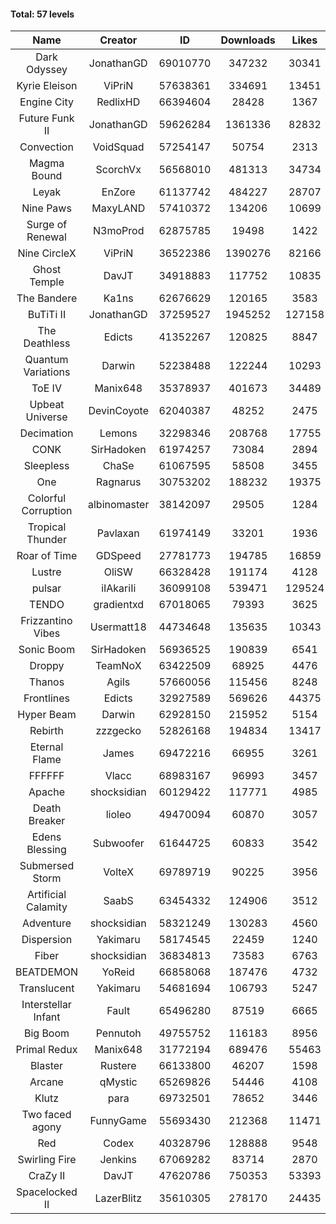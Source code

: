 #### Total: 57 levels

| Name | Creator | ID | Downloads | Likes |
|:---:|:---:|:---:|:---:|:---:|
| Dark Odyssey | JonathanGD | 69010770 | 347232 | 30341
| Kyrie Eleison | ViPriN | 57638361 | 334691 | 13451
| Engine City | RedlixHD | 66394604 | 28428 | 1367
| Future Funk II | JonathanGD | 59626284 | 1361336 | 82832
| Convection | VoidSquad | 57254147 | 50754 | 2313
| Magma Bound | ScorchVx | 56568010 | 481313 | 34734
| Leyak | EnZore | 61137742 | 484227 | 28707
| Nine Paws | MaxyLAND | 57410372 | 134206 | 10699
| Surge of Renewal | N3moProd | 62875785 | 19498 | 1422
| Nine CircleX | ViPriN | 36522386 | 1390276 | 82166
| Ghost Temple | DavJT | 34918883 | 117752 | 10835
| The Bandere | Ka1ns | 62676629 | 120165 | 3583
| BuTiTi II | JonathanGD | 37259527 | 1945252 | 127158
| The Deathless | Edicts | 41352267 | 120825 | 8847
| Quantum Variations | Darwin | 52238488 | 122244 | 10293
| ToE IV  | Manix648 | 35378937 | 401673 | 34489
| Upbeat Universe | DevinCoyote | 62040387 | 48252 | 2475
| Decimation | Lemons | 32298346 | 208768 | 17755
| CONK | SirHadoken | 61974257 | 73084 | 2894
| Sleepless | ChaSe | 61067595 | 58508 | 3455
| One | Ragnarus | 30753202 | 188232 | 19375
| Colorful Corruption | albinomaster | 38142097 | 29505 | 1284
| Tropical Thunder | Pavlaxan | 61974149 | 33201 | 1936
| Roar of Time | GDSpeed | 27781773 | 194785 | 16859
| Lustre | OliSW | 66328428 | 191174 | 4128
| pulsar | iIAkariIi | 36099108 | 539471 | 129524
| TENDO | gradientxd | 67018065 | 79393 | 3625
| Frizzantino Vibes | Usermatt18 | 44734648 | 135635 | 10343
| Sonic Boom | SirHadoken | 56936525 | 190839 | 6541
| Droppy | TeamNoX | 63422509 | 68925 | 4476
| Thanos | Agils | 57660056 | 115456 | 8248
| Frontlines | Edicts | 32927589 | 569626 | 44375
| Hyper Beam | Darwin | 62928150 | 215952 | 5154
| Rebirth | zzzgecko | 52826168 | 194834 | 13417
| Eternal Flame | James | 69472216 | 66955 | 3261
| FFFFFF | Vlacc | 68983167 | 96993 | 3457
| Apache | shocksidian | 60129422 | 117771 | 4985
| Death Breaker | lioleo | 49470094 | 60870 | 3057
| Edens Blessing | Subwoofer | 61644725 | 60833 | 3542
| Submersed Storm |  VolteX | 69789719 | 90225 | 3956
| Artificial Calamity | SaabS | 63454332 | 124906 | 3512
| Adventure | shocksidian | 58321249 | 130283 | 4560
| Dispersion | Yakimaru | 58174545 | 22459 | 1240
| Fiber | shocksidian | 36834813 | 73583 | 6763
| BEATDEMON | YoReid | 66858068 | 187476 | 4732
| Translucent | Yakimaru | 54681694 | 106793 | 5247
| Interstellar Infant | Fault | 65496280 | 87519 | 6665
| Big Boom | Pennutoh | 49755752 | 116183 | 8956
| Primal Redux | Manix648 | 31772194 | 689476 | 55463
| Blaster | Rustere | 66133800 | 46207 | 1598
| Arcane | qMystic | 65269826 | 54446 | 4108
| Klutz | para | 69732501 | 78652 | 3446
| Two faced agony | FunnyGame | 55693430 | 212368 | 11471
| Red | Codex | 40328796 | 128888 | 9548
| Swirling Fire | Jenkins | 67069282 | 83714 | 2870
| CraZy II | DavJT | 47620786 | 750353 | 53393
| Spacelocked II | LazerBlitz | 35610305 | 278170 | 24435
